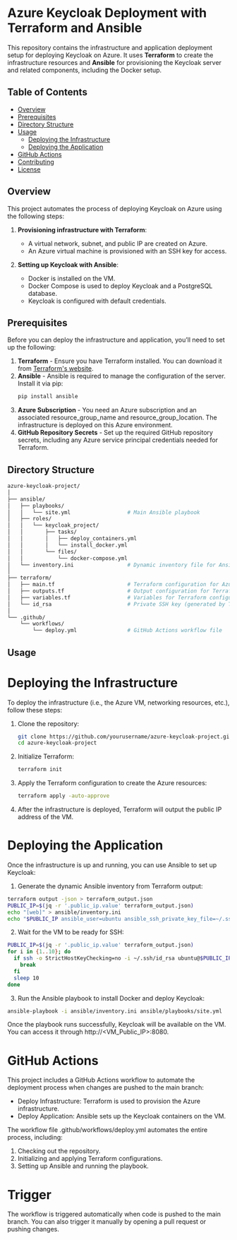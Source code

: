# Azure Keycloak Deployment with Terraform and Ansible

This repository contains the infrastructure and application deployment setup for deploying Keycloak on Azure. It uses **Terraform** to create the infrastructure resources and **Ansible** for provisioning the Keycloak server and related components, including the Docker setup.

## Table of Contents

- [Overview](#overview)
- [Prerequisites](#prerequisites)
- [Directory Structure](#directory-structure)
- [Usage](#usage)
  - [Deploying the Infrastructure](#deploying-the-infrastructure)
  - [Deploying the Application](#deploying-the-application)
- [GitHub Actions](#github-actions)
- [Contributing](#contributing)
- [License](#license)

## Overview

This project automates the process of deploying Keycloak on Azure using the following steps:

1. **Provisioning infrastructure with Terraform**:
   - A virtual network, subnet, and public IP are created on Azure.
   - An Azure virtual machine is provisioned with an SSH key for access.

2. **Setting up Keycloak with Ansible**:
   - Docker is installed on the VM.
   - Docker Compose is used to deploy Keycloak and a PostgreSQL database.
   - Keycloak is configured with default credentials.

## Prerequisites

Before you can deploy the infrastructure and application, you’ll need to set up the following:

1. **Terraform** - Ensure you have Terraform installed. You can download it from [Terraform's website](https://www.terraform.io/downloads.html).
2. **Ansible** - Ansible is required to manage the configuration of the server. Install it via pip:
   ```bash
   pip install ansible
   ```
3. **Azure Subscription** - You need an Azure subscription and an associated resource_group_name and resource_group_location. The infrastructure is deployed on this Azure environment.
4. **GitHub Repository Secrets** - Set up the required GitHub repository secrets, including any Azure service principal credentials needed for Terraform.

## Directory Structure
```bash
azure-keycloak-project/
│
├── ansible/
│   ├── playbooks/
│   │   └── site.yml                  # Main Ansible playbook
│   ├── roles/
│   │   └── keycloak_project/
│   │       ├── tasks/
│   │       │   ├── deploy_containers.yml
│   │       │   └── install_docker.yml
│   │       └── files/
│   │           └── docker-compose.yml
│   └── inventory.ini                 # Dynamic inventory file for Ansible
│
├── terraform/
│   ├── main.tf                       # Terraform configuration for Azure
│   ├── outputs.tf                    # Output configuration for Terraform
│   ├── variables.tf                  # Variables for Terraform configuration
│   └── id_rsa                        # Private SSH key (generated by Terraform)
│
└── .github/
    └── workflows/
        └── deploy.yml                # GitHub Actions workflow file
```
## Usage

# Deploying the Infrastructure
To deploy the infrastructure (i.e., the Azure VM, networking resources, etc.), follow these steps:
1. Clone the repository:
   ```bash
   git clone https://github.com/yourusername/azure-keycloak-project.git
   cd azure-keycloak-project
   ```
2. Initialize Terraform:
   ```bash
   terraform init
   ```
3. Apply the Terraform configuration to create the Azure resources:
   ```bash
   terraform apply -auto-approve
   ```
4. After the infrastructure is deployed, Terraform will output the public IP address of the VM.

# Deploying the Application
Once the infrastructure is up and running, you can use Ansible to set up Keycloak:
1. Generate the dynamic Ansible inventory from Terraform output:
```bash
terraform output -json > terraform_output.json
PUBLIC_IP=$(jq -r '.public_ip.value' terraform_output.json)
echo "[web]" > ansible/inventory.ini
echo "$PUBLIC_IP ansible_user=ubuntu ansible_ssh_private_key_file=~/.ssh/id_rsa" >> ansible/inventory.ini
```
2. Wait for the VM to be ready for SSH:
```bash
PUBLIC_IP=$(jq -r '.public_ip.value' terraform_output.json)
for i in {1..10}; do
  if ssh -o StrictHostKeyChecking=no -i ~/.ssh/id_rsa ubuntu@$PUBLIC_IP "echo SSH ready"; then
    break
  fi
  sleep 10
done
```
3. Run the Ansible playbook to install Docker and deploy Keycloak:
```bash
ansible-playbook -i ansible/inventory.ini ansible/playbooks/site.yml
```
Once the playbook runs successfully, Keycloak will be available on the VM. You can access it through http://<VM_Public_IP>:8080.

# GitHub Actions
This project includes a GitHub Actions workflow to automate the deployment process when changes are pushed to the main branch:
- Deploy Infrastructure: Terraform is used to provision the Azure infrastructure.
- Deploy Application: Ansible sets up the Keycloak containers on the VM.

The workflow file .github/workflows/deploy.yml automates the entire process, including:
1. Checking out the repository.
2. Initializing and applying Terraform configurations.
3. Setting up Ansible and running the playbook.

# Trigger
The workflow is triggered automatically when code is pushed to the main branch. You can also trigger it manually by opening a pull request or pushing changes.

